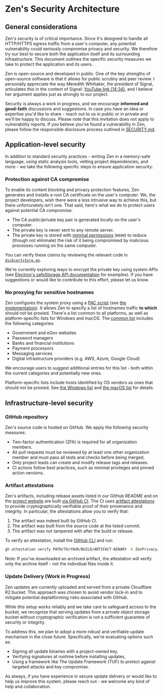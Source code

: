 # Zen's Security Architecture

## General considerations

Zen's security is of critical importance. Since it's designed to handle all HTTP/HTTPS egress traffic from a user's computer, any potential vulnerability could seriously compromise privacy and security. We therefore try our best to secure both the application itself and its surrounding infrastructure. This document outlines the specific security measures we take to protect the application and its users.

Zen is open-source and developed in public. One of the key strengths of open-source software is that it allows for public scrutiny and peer review. I personally appreciate the way Meredith Whittaker, the president of Signal, articulates this in the context of Signal: [YouTube link (14:34)](https://www.youtube.com/live/AyH7zoP-JOg?t=874s), and I believe her argument applies just as strongly to our project.

Security is always a work in progress, and we encourage **informed and good-faith** discussions and suggestions. In case you have an idea or expertise you'd like to share - reach out to us in public or in private and we'll be happy to discuss. Please note that this invitation does not apply to vulnerability reports. If you believe you've found a vulnerability in Zen, please follow the responsible disclosure process outlined in [SECURITY.md](/SECURITY.md).

## Application-level security

In addition to standard security practices - writing Zen in a memory-safe language, using static analysis tools, vetting project dependencies, and more - we take the following specific steps to ensure application security:

### Protection against CA compromise

To enable its content blocking and privacy protection features, Zen generates and installs a root CA certificate on the user's computer. We, the project developers, wish there were a less intrusive way to achieve this, but there unfortunately isn't one. That said, here's what we do to protect users against potential CA compromise:

- The CA public/private key pair is generated locally on the user's computer.
- The private key is never sent to any remote server.
- The private key is stored with [minimal permissions](https://github.com/ZenPrivacy/zen-core/blob/master/certstore/diskcertstore.go#L201) (`0600`) to reduce (though not eliminate) the risk of it being compromised by malicious processes running on the same computer.

You can verify these claims by reviewing the relevant code in [`diskcertstore.go`](https://github.com/ZenPrivacy/zen-core/blob/master/certstore/diskcertstore.go).

We're currently exploring ways to encrypt the private key using system APIs (see [Electron's safeStorage API documentation](https://www.electronjs.org/docs/latest/api/safe-storage) for examples). If you have suggestions or would like to contribute to this effort, please let us know.

### No proxying for sensitive hostnames

Zen configures the system proxy using a [PAC script](https://developer.mozilla.org/en-US/docs/Web/HTTP/Guides/Proxy_servers_and_tunneling/Proxy_Auto-Configuration_PAC_file) (see [the implementation](https://github.com/ZenPrivacy/zen-core/blob/master/sysproxy/pac.go)). It allows Zen to specify a list of hostnames traffic **to which** should not be proxied. There's a list common to all platforms, as well as platform-specific lists for Windows and macOS. The [common list](https://github.com/ZenPrivacy/zen-core/blob/master/sysproxy/exclusions/common.txt) includes the following categories:


- Government and eGov websites
- Password managers
- Banks and financial institutions
- Payment processors
- Messaging services
- Digital infrastructure providers (e.g. AWS, Azure, Google Cloud)

We encourage users to suggest additional entries for this list - both within the current categories and potentially new ones.

Platform-specific lists include hosts identified by OS vendors as ones that should not be proxied. See [the Windows list](https://github.com/ZenPrivacy/zen-core/blob/master/sysproxy/exclusions/windows.txt) and [the macOS list](https://github.com/ZenPrivacy/zen-core/blob/master/sysproxy/exclusions/darwin.txt) for details.

## Infrastructure-level security

### GitHub repository

Zen's source code is hosted on GitHub. We apply the following security measures:

- Two-factor authentication (2FA) is required for all organization members.
- All pull requests must be reviewed by at least one other organization member and must pass all tests and checks before being merged.
- Only project leads can create and modify release tags and releases.
- CI actions follow best practices, such as minimal privileges and pinned action versions.

### Artifact attestations

Zen's artifacts, including release assets listed in our GitHub README and on the [project website](https://zenprivacy.net) are built [via GitHub CI](/.github/workflows/build.yml). The CI uses [artifact attestations](https://docs.github.com/en/actions/security-for-github-actions/using-artifact-attestations/using-artifact-attestations-to-establish-provenance-for-builds) to provide cryptographically verifiable proof of their provenance and integrity. In particular, the attestations allow you to verify that:

1. The artifact was indeed built by GitHub CI.
2. The artifact was built from the source code at the listed commit.
3. The artifact was not tampered with after the build or release.

To verify an attestation, install the [GitHub CLI](https://cli.github.com/) and run:

```bash
gh attestation verify PATH/TO/YOUR/BUILD/ARTIFACT-BINARY -R ZenPrivacy/zen-desktop
```

Note: If you've downloaded an archived artifact, the attestation will verify only the archive itself - not the individual files inside it.

### Update Delivery (Work in Progress)

Zen updates are currently uploaded and served from a private Cloudflare R2 bucket. This approach was chosen to avoid vendor lock-in and to mitigate potential deplatforming risks associated with GitHub.

While this setup works reliably and we take care to safeguard access to the bucket, we recognize that serving updates from a private object storage bucket without cryptographic verification is not a sufficient guarantee of security or integrity.

To address this, we plan to adopt a more robust and verifiable update mechanism in the close future. Specifically, we're evaluating options such as:

- Signing all update binaries with a project-owned key,
- Verifying signatures at runtime before installing updates,
- Using a framework like The Update Framework (TUF) to protect against targeted attacks and key compromise.

As always, if you have experience in secure update delivery or would like to help us improve this system, please reach out - we welcome any kind of help and collaboration.
